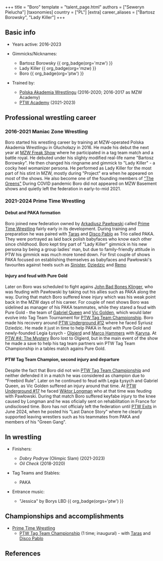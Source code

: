 +++
title = "Boro"
template = "talent_page.html"
authors = ["Seweryn Pielucha"]
[taxonomies]
country = ["PL"]
[extra]
career_aliases = ["Bartosz Borowsky", "Lady Killer"]
+++

## Basic info

* Years active: 2016-2023

* Gimmicks/Nicknames:
  - Bartosz Borowsky {{ org_badge(org='mzw') }}
  - Lady Killer {{ org_badge(org='mzw) }}
  - Boro {{ org_badge(org='ptw') }}
 
* Trained by:
  - [Polska Akademia Wrestlingu](@/o/paw.md) (2016-2020; 2016-2017 as MZW Academy)
  - [PTW Academy](@/o/ptw-academy.md) (2021-2023)
 
## Professional wrestling career

### 2016-2021 Maniac Zone Wrestling

  Boro started his wrestling career by training at MZW-operated Polska Akademia Wrestlingu in Głuchołazy in 2016. He made his debut the next year at [MZW Freak Show](@/e/mzw/2017-12-02-mzw-freak-show.md) where he participated in a tag team match and a battle royal. He debuted under his slighty modified real-life name "Bartosz Borowsky". He then changed his ringname and gimmick to "Lady Killer" - a cocky heel womanizer persona. He performed as Lady Killer for the most part of his stint in MZW, mostly during "Project" era when he appeared on most of the shows. He also become one of the founding members of ["The Greens"](@/a/the-greens.md)
During COVID pandemic Boro did not appeared on MZW Basement shows and quietly left the federation in early-to-mid 2021.

### 2021-2024 Prime Time Wrestling

#### Debut and PAKA formation

Boro joined new federation owned by [Arkadiusz Pawłowski](@/w/pan-pawlowski.md) called [Prime Time Wrestling](@/o/ptw.md) fairly early in its development. During training and preparation he was paired with [Taras](@/w/taras.md) and [Disco Pablo](@/w/disco-pablo.md) as Trio called PAKA. They were portrayed as laid back polish babyfaces who know each other since childhood. Boro kept tiny part of "Lady Killer" gimmick in his new persona by being a group ladies' man, but due to family-friendly attitude in PTW his gimmick was much more toned down.
For first couple of shows PAKA focused on establishing themselves as babyfaces and Pawłowski's favourites against heels such as [Sinister](@/w/sinister.md), [Dziedzic](@/w/dziedzic.md) and [Remo](@/w/remo.md)

#### Injury and feud with Pure Gold

Later on Boro was scheduled to fight agains [John Bad Bones Klinger](@/w/bad-bones.md), who was feuding with Pawłowski by taking out his allies such as PAKA along the way. During that match Boro suffered knee injury which was his weak point back in the MZW days of his career. For couple of next shows Boro was sidelined as manager of his PAKA teammates, while they stared a feud with Pure Gold - the team of [Gabriel Queen](@/w/gabriel-queen.md) and [Vic Golden](@/w/vic-golden.md), which would later evolve into Tag Team Tournament for [PTW Tag Team Championship](@/c/ptw-tag-team-championship.md). 
Boro made his recovery around [PTW Underground #12](@/e/ptw/2023-02-26-ptw-underground-12.md) where he faced Syriusz Dziedzic. He made it just in time to help PAKA in feud with Pure Gold and newly-founded Legia Łysych - [Olgierd](@/w/olgierd.md) and [Marco Hammers](@/w/marco-hammers.md) with [Karyna](@/w/karyna.md). 
At [PTW #4: The Mystery](@/e/ptw/2023-06-25-ptw-4-mystery.md) Boro lost to Olgierd, but in the main event of the show he made a save to help his tag team partners win PTW Tag Team Championship in a tables match agains Pure Gold.

#### PTW Tag Team Champion, second injury and departure

Despite the fact that Boro did not win [PTW Tag Team Championship](@/c/ptw-tag-team-championship.md) and neither defended it in a match he was considered as champion due to "Freebird Rule". Later on he continued to feud with Legia Łysych and Gabriel Queen, as Vic Golden suffered an injury around that time. 
At [PTW Underground #17](@/e/ptw/2023-09-03-ptw-underground-17.md) he faced [Wiktor Longman](@/w/wiktor-longman.md) who at that time was feuding with Pawłowski. During that match Boro suffered keyfabe injury to the knee caused by Longman and he was oficially sent on rehabilitation in France for undisclosed time. 
Boro has not officialy left the federation until [PTW Exits](@/a/ptw-exits.md) in June 2024, when he posted his "Last Dance Story" where he clearly supported leaving wrestlers such as his teammates from PAKA and members of his "Green Gang". 

## In wrestling

* Finishers:
  - _Dobry Podryw_ (Olimpic Slam) (2021-2023)
  - _Oil Check_ (2018-2020)
 
* Tag Teams and Stables:
  - PAKA
 
* Entrance music:
  - "Jessica" by Borys LBD {{ org_badge(orgs='ptw') }}

## Championships and accomplishments

* [Prime Time Wrestling](@/o/ptw.md)
  - [PTW Tag Team Championship](@/c/ptw-tag-team-championship.md) (1 time; inaugural) - with [Taras](@/w/taras.md) and [Disco Pablo](@/w/disco-pablo.md)
 
## References

